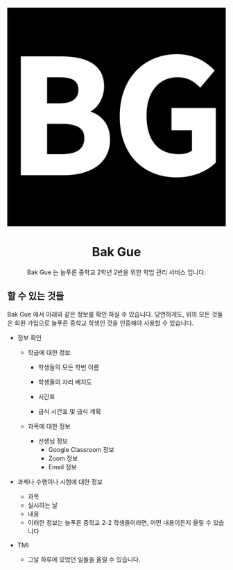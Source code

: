 <p align="center">
  <a href="">
    <img src="public/img/logo.png" alt="Bak Gue Logo">
  </a>
</p>

<h1 align="center">
  Bak Gue
</h1>

<p align="center">
  <span>Bak Gue 는 늘푸른 중학교 2학년 2반을 위한 학업 관리 서비스 입니다.</span>
</p>

## 할 수 있는 것들

Bak Gue 에서 아래와 같은 정보를 확인 하실 수 있습니다.
당연하게도, 위의 모든 것들은 회원 가입으로 늘푸른 중학교 학생인 것을 인증해야 사용할 수 있습니다.

- 정보 확인

  - 학급에 대한 정보

    - 학생들의 모든 학번 이름
    - 학생들의 자리 배치도
    - 시간표

    - 급식 시간표 및 급식 계획

  - 과목에 대한 정보

    - 선생님 정보
      - Google Classroom 정보
      - Zoom 정보
      - Email 정보

- 과제나 수행이나 시험에 대한 정보

  - 과목
  - 실시하는 날
  - 내용
  - 이러한 정보는 늘푸른 중학교 2-2 학생들이라면, 어떤 내용이든지 올릴 수 있습니다

- TMI
  - 그날 하루에 있었던 일들을 올릴 수 있습니다.
